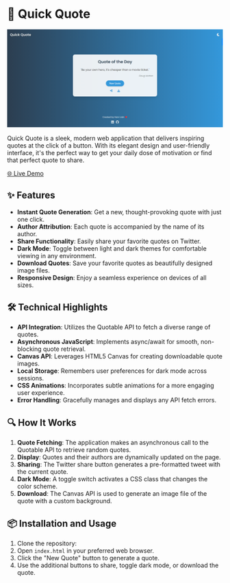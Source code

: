 # 🚀 Quick Quote

![Quick Quote Demo](https://github.com/HarviJain/Quick-Quote/blob/main/Demo%20Image.png)

Quick Quote is a sleek, modern web application that delivers inspiring quotes at the click of a button. With its elegant design and user-friendly interface, it's the perfect way to get your daily dose of motivation or find that perfect quote to share.

[🌐 Live Demo](your-live-demo-url-placeholder)

## ✨ Features

- **Instant Quote Generation**: Get a new, thought-provoking quote with just one click.
- **Author Attribution**: Each quote is accompanied by the name of its author.
- **Share Functionality**: Easily share your favorite quotes on Twitter.
- **Dark Mode**: Toggle between light and dark themes for comfortable viewing in any environment.
- **Download Quotes**: Save your favorite quotes as beautifully designed image files.
- **Responsive Design**: Enjoy a seamless experience on devices of all sizes.

## 🛠️ Technical Highlights

- **API Integration**: Utilizes the Quotable API to fetch a diverse range of quotes.
- **Asynchronous JavaScript**: Implements async/await for smooth, non-blocking quote retrieval.
- **Canvas API**: Leverages HTML5 Canvas for creating downloadable quote images.
- **Local Storage**: Remembers user preferences for dark mode across sessions.
- **CSS Animations**: Incorporates subtle animations for a more engaging user experience.
- **Error Handling**: Gracefully manages and displays any API fetch errors.

## 🔍 How It Works

1. **Quote Fetching**: The application makes an asynchronous call to the Quotable API to retrieve random quotes.
2. **Display**: Quotes and their authors are dynamically updated on the page.
3. **Sharing**: The Twitter share button generates a pre-formatted tweet with the current quote.
4. **Dark Mode**: A toggle switch activates a CSS class that changes the color scheme.
5. **Download**: The Canvas API is used to generate an image file of the quote with a custom background.

## 📦 Installation and Usage

1. Clone the repository:
2. Open `index.html` in your preferred web browser.
3. Click the "New Quote" button to generate a quote.
4. Use the additional buttons to share, toggle dark mode, or download the quote.
